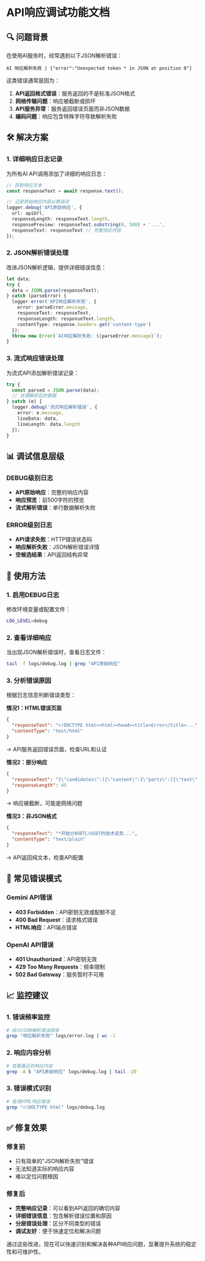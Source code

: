 # API响应调试功能文档

## 🔍 问题背景

在使用AI服务时，经常遇到以下JSON解析错误：
```
AI 响应解析失败 | {"error":"Unexpected token * in JSON at position 0"}
```

这类错误通常是因为：
1. **API返回格式错误**：服务返回的不是标准JSON格式
2. **网络传输问题**：响应被截断或损坏
3. **API服务异常**：服务返回错误页面而非JSON数据
4. **编码问题**：响应包含特殊字符导致解析失败

## 🛠️ 解决方案

### 1. 详细响应日志记录

为所有AI API调用添加了详细的响应日志：

```typescript
// 获取响应文本
const responseText = await response.text();

// 记录原始响应内容以便调试
logger.debug('API原始响应', {
  url: apiUrl,
  responseLength: responseText.length,
  responsePreview: responseText.substring(0, 500) + '...',
  responseText: responseText // 完整响应内容
});
```

### 2. JSON解析错误处理

改进JSON解析逻辑，提供详细错误信息：

```typescript
let data;
try {
  data = JSON.parse(responseText);
} catch (parseError) {
  logger.error('API响应解析失败', {
    error: parseError.message,
    responseText: responseText,
    responseLength: responseText.length,
    contentType: response.headers.get('content-type')
  });
  throw new Error(`AI响应解析失败: ${parseError.message}`);
}
```

### 3. 流式响应错误处理

为流式API添加解析错误记录：

```typescript
try {
  const parsed = JSON.parse(data);
  // 处理解析后的数据
} catch (e) {
  logger.debug('流式响应解析错误', {
    error: e.message,
    lineData: data,
    lineLength: data.length
  });
}
```

## 📊 调试信息层级

### DEBUG级别日志
- **API原始响应**：完整的响应内容
- **响应预览**：前500字符的预览
- **流式解析错误**：单行数据解析失败

### ERROR级别日志
- **API请求失败**：HTTP错误状态码
- **响应解析失败**：JSON解析错误详情
- **空候选结果**：API返回结构异常

## 🔧 使用方法

### 1. 启用DEBUG日志

修改环境变量或配置文件：
```bash
LOG_LEVEL=debug
```

### 2. 查看详细响应

当出现JSON解析错误时，查看日志文件：
```bash
tail -f logs/debug.log | grep "API原始响应"
```

### 3. 分析错误原因

根据日志信息判断错误类型：

**情况1：HTML错误页面**
```json
{
  "responseText": "<!DOCTYPE html><html><head><title>Error</title>...",
  "contentType": "text/html"
}
```
→ API服务返回错误页面，检查URL和认证

**情况2：部分响应**
```json
{
  "responseText": "{\"candidates\":[{\"content\":{\"parts\":[{\"text\":\"分析开始*",
  "responseLength": 45
}
```
→ 响应被截断，可能是网络问题

**情况3：非JSON格式**
```json
{
  "responseText": "*开始分析BTC/USDT的技术走势...",
  "contentType": "text/plain"
}
```
→ API返回纯文本，检查API配置

## 🚨 常见错误模式

### Gemini API错误
- **403 Forbidden**：API密钥无效或配额不足
- **400 Bad Request**：请求格式错误
- **HTML响应**：API端点错误

### OpenAI API错误
- **401 Unauthorized**：API密钥无效
- **429 Too Many Requests**：频率限制
- **502 Bad Gateway**：服务暂时不可用

## 📈 监控建议

### 1. 错误频率监控
```bash
# 统计JSON解析错误频率
grep "响应解析失败" logs/error.log | wc -l
```

### 2. 响应内容分析
```bash
# 查看最近的响应内容
grep -A 5 "API原始响应" logs/debug.log | tail -20
```

### 3. 错误模式识别
```bash
# 查找HTML响应错误
grep "<!DOCTYPE html" logs/debug.log
```

## ✅ 修复效果

### 修复前
- 只有简单的"JSON解析失败"错误
- 无法知道实际的响应内容
- 难以定位问题根因

### 修复后
- **完整响应记录**：可以看到API返回的确切内容
- **详细错误信息**：包含解析错误位置和原因
- **分层错误处理**：区分不同类型的错误
- **调试友好**：便于快速定位和解决问题

通过这些改进，现在可以快速识别和解决各种API响应问题，显著提升系统的稳定性和可维护性。 